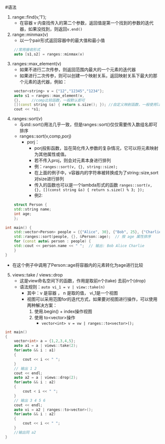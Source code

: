 #语法

1. range::find(v,'1');
	- 在容器 v 内查找传入的第二个参数，返回值是第一个找到的参数的迭代器，如果没找到，则返回`v.end()`
2. range::minmax(v)
	- 以一个pair形式返回容器中的最大值和最小值
```cpp
	//常用接收形式
	auto [s1,s2] = ranges::minmax(v)
```
3. ranges::max_element(v)
	- 如果不进行二次传参，则返回范围内最大的一个元素的迭代器
	- 如果进行二次传参，则可以创建一个映射关系，返回映射关系下最大的那个元素的迭代器，例如：
```cpp
	vector<string> v = {"12","12345","1234"};
    auto s1 = ranges::max_element(v,
	{},     //comp比较函数，一般默认即可 
    [](const string &s) { return s.size(); }); //自定义映射函数，一般使用lambda进行编写
    cout << *s1;
```
4. ranges::sort(v)
	- 与std::sort()用法几乎一致，但是ranges::sort()仅仅需要传入数组名即可排序
	- ranges::sort(v,comp,porj)
		- porj：
			- porj投影函数，旨在简化传入参数的复杂情况，它可以将元素映射为其他属性或值。
			- 若不传入proj，则会对元素本身进行排列
			- 例：`ranges::sort(v, {}, string::size);`
			- 在上面的例子中，v容器内的字符串被转换成为了string::size,sort对size进行排列
			- 传入的函数也可以是一个lambda形式的函数
				`ranges::sort(v, {}, [](const string &s) { return s.size() % 3; });`
			- 例2:
```cpp
	struct Person {
	std::string name;
	int age;
	};
	
int main() {
	std::vector<Person> people = {{"Alice", 30}, {"Bob", 25}, {"Charlie", 35}};	
	std::ranges::sort(people, {}, &Person::age);  // 按 age 属性排序
	for (const auto& person : people) {
	std::cout << person.name << " ";  // 输出: Bob Alice Charlie
    }
}
```
- 在这个例子中调用了Person::age将容器内的元素转化为age进行比较

5. views::take / views::drop
	- 这是view命名空间下的函数，作用是取前n个(take) 去前n个(drop)
	- 语法规则：`auto vi_1 = v | view::take(n)`
		- 其中：v 是容器 ， n 是取的值， vi_1是一个视图
		- 视图可以采用范围for的迭代方式，如果要对视图进行操作，可以使用两种解决方案：
			1. 使用.begin() + index操作视图
			2. 使用 to\<vector\>操作 
				- `vector<int> v = vw | ranges::to<vector>();`

```cpp
int main()
{
	vector<int> a = {1,2,3,4,5};
	auto a1 = a | views::take(2);
	for(auto && i : a1)
	{
		cout << i << " ";
	}
	// 输出 1 2
	cout << endl;
	auto a2 = a | views::drop(2);
	for(auto && i : a2)
	{
		cout < i << " ";
	}
	// 输出 3 4 5 6
	cout << endl;
	auto vi = a2 | ranges::to<vector>();
	for(auto && i : a2)
	{
		cout << i << " ";
	}
	//输出同 a2
}
```

